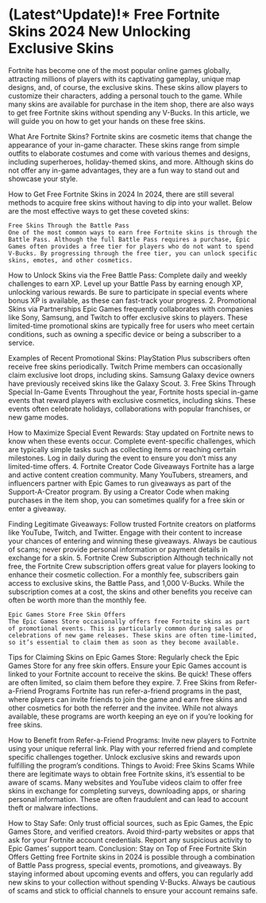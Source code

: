 # (Latest^Update)!* Free Fortnite Skins 2024 New Unlocking Exclusive Skins
Fortnite has become one of the most popular online games globally, attracting millions of players with its captivating gameplay, unique map designs, and, of course, the exclusive skins. These skins allow players to customize their characters, adding a personal touch to the game. While many skins are available for purchase in the item shop, there are also ways to get free Fortnite skins without spending any V-Bucks. In this article, we will guide you on how to get your hands on these free skins.



What Are Fortnite Skins?
Fortnite skins are cosmetic items that change the appearance of your in-game character. These skins range from simple outfits to elaborate costumes and come with various themes and designs, including superheroes, holiday-themed skins, and more. Although skins do not offer any in-game advantages, they are a fun way to stand out and showcase your style.

How to Get Free Fortnite Skins in 2024
In 2024, there are still several methods to acquire free skins without having to dip into your wallet. Below are the most effective ways to get these coveted skins:

    Free Skins Through the Battle Pass
    One of the most common ways to earn free Fortnite skins is through the Battle Pass. Although the full Battle Pass requires a purchase, Epic Games often provides a free tier for players who do not want to spend V-Bucks. By progressing through the free tier, you can unlock specific skins, emotes, and other cosmetics.

How to Unlock Skins via the Free Battle Pass:
Complete daily and weekly challenges to earn XP.
Level up your Battle Pass by earning enough XP, unlocking various rewards.
Be sure to participate in special events where bonus XP is available, as these can fast-track your progress.
2. Promotional Skins via Partnerships
Epic Games frequently collaborates with companies like Sony, Samsung, and Twitch to offer exclusive skins to players. These limited-time promotional skins are typically free for users who meet certain conditions, such as owning a specific device or being a subscriber to a service.

Examples of Recent Promotional Skins:
PlayStation Plus subscribers often receive free skins periodically.
Twitch Prime members can occasionally claim exclusive loot drops, including skins.
Samsung Galaxy device owners have previously received skins like the Galaxy Scout.
3. Free Skins Through Special In-Game Events
Throughout the year, Fortnite hosts special in-game events that reward players with exclusive cosmetics, including skins. These events often celebrate holidays, collaborations with popular franchises, or new game modes.

How to Maximize Special Event Rewards:
Stay updated on Fortnite news to know when these events occur.
Complete event-specific challenges, which are typically simple tasks such as collecting items or reaching certain milestones.
Log in daily during the event to ensure you don’t miss any limited-time offers.
4. Fortnite Creator Code Giveaways
Fortnite has a large and active content creation community. Many YouTubers, streamers, and influencers partner with Epic Games to run giveaways as part of the Support-A-Creator program. By using a Creator Code when making purchases in the item shop, you can sometimes qualify for a free skin or enter a giveaway.

Finding Legitimate Giveaways:
Follow trusted Fortnite creators on platforms like YouTube, Twitch, and Twitter.
Engage with their content to increase your chances of entering and winning these giveaways.
Always be cautious of scams; never provide personal information or payment details in exchange for a skin.
5. Fortnite Crew Subscription
Although technically not free, the Fortnite Crew subscription offers great value for players looking to enhance their cosmetic collection. For a monthly fee, subscribers gain access to exclusive skins, the Battle Pass, and 1,000 V-Bucks. While the subscription comes at a cost, the skins and other benefits you receive can often be worth more than the monthly fee.

    Epic Games Store Free Skin Offers
    The Epic Games Store occasionally offers free Fortnite skins as part of promotional events. This is particularly common during sales or celebrations of new game releases. These skins are often time-limited, so it’s essential to claim them as soon as they become available.

Tips for Claiming Skins on Epic Games Store:
Regularly check the Epic Games Store for any free skin offers.
Ensure your Epic Games account is linked to your Fortnite account to receive the skins.
Be quick! These offers are often limited, so claim them before they expire.
7. Free Skins from Refer-a-Friend Programs
Fortnite has run refer-a-friend programs in the past, where players can invite friends to join the game and earn free skins and other cosmetics for both the referrer and the invitee. While not always available, these programs are worth keeping an eye on if you’re looking for free skins.

How to Benefit from Refer-a-Friend Programs:
Invite new players to Fortnite using your unique referral link.
Play with your referred friend and complete specific challenges together.
Unlock exclusive skins and rewards upon fulfilling the program’s conditions.
Things to Avoid: Free Skins Scams
While there are legitimate ways to obtain free Fortnite skins, it’s essential to be aware of scams. Many websites and YouTube videos claim to offer free skins in exchange for completing surveys, downloading apps, or sharing personal information. These are often fraudulent and can lead to account theft or malware infections.

How to Stay Safe:
Only trust official sources, such as Epic Games, the Epic Games Store, and verified creators.
Avoid third-party websites or apps that ask for your Fortnite account credentials.
Report any suspicious activity to Epic Games’ support team.
Conclusion: Stay on Top of Free Fortnite Skin Offers
Getting free Fortnite skins in 2024 is possible through a combination of Battle Pass progress, special events, promotions, and giveaways. By staying informed about upcoming events and offers, you can regularly add new skins to your collection without spending V-Bucks. Always be cautious of scams and stick to official channels to ensure your account remains safe.
